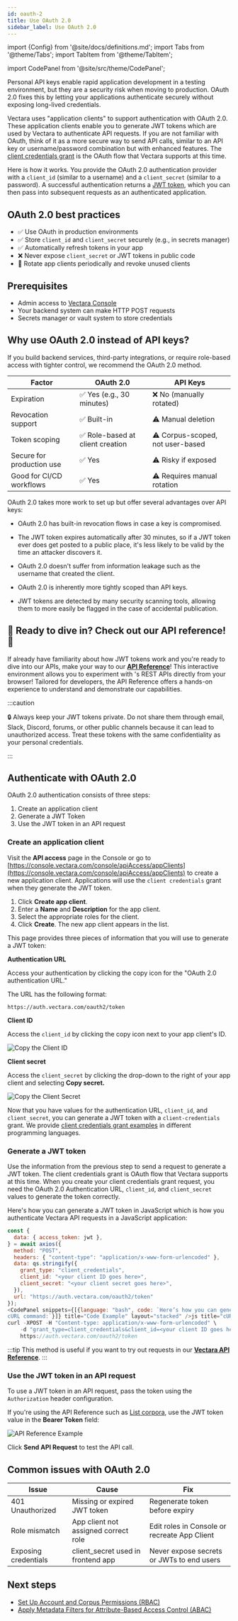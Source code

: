 ```yaml
---
id: oauth-2
title: Use OAuth 2.0
sidebar_label: Use OAuth 2.0
---
```


import {Config} from '@site/docs/definitions.md';
import Tabs from '@theme/Tabs';
import TabItem from '@theme/TabItem';

import CodePanel from '@site/src/theme/CodePanel';


Personal API keys enable rapid application development in a testing 
environment, but they are a security risk when moving to production. OAuth 2.0 
fixes this by letting your applications authenticate securely without exposing 
long-lived credentials.

Vectara uses "application clients" to support authentication with OAuth 2.0.
These application clients enable you to generate JWT tokens which are used by
Vectara to authenticate API requests. If you are not familiar with OAuth,
think of it as a more secure way to send API calls, similar to
an API key or username/password combination but with enhanced features. The
[client credentials grant](https://oauth.net/2/grant-types/client-credentials/) is the OAuth flow that Vectara supports at this time.

Here is how it works. You provide the OAuth 2.0 authentication provider with a
`client_id` (similar to a username) and a `client_secret` (similar to a
password). A successful authentication returns a [JWT token](https://jwt.io/), which
you can then pass into subsequent requests as an authenticated application.

## OAuth 2.0 best practices

- ✅ Use OAuth in production environments
- ✅ Store `client_id` and `client_secret` securely (e.g., in secrets manager)
- ✅ Automatically refresh tokens in your app
- ❌ Never expose `client_secret` or JWT tokens in public code
- 🔄 Rotate app clients periodically and revoke unused clients

## Prerequisites

- Admin access to [Vectara Console](https://console.vectara.com/)
- Your backend system can make HTTP POST requests
- Secrets manager or vault system to store credentials

## Why use OAuth 2.0 instead of API keys?

If you build backend services, third-party integrations, or require role-based 
access with tighter control, we recommend the OAuth 2.0 method.

| **Factor**                 | **OAuth 2.0**                              | **API Keys**                             |
|----------------------------|--------------------------------------------|------------------------------------------|
| Expiration                 | ✅ Yes (e.g., 30 minutes)                  | ❌ No (manually rotated)                  |
| Revocation support         | ✅ Built-in                                | ⚠️ Manual deletion                        |
| Token scoping              | ✅ Role-based at client creation           | ⚠️ Corpus-scoped, not user-based         |
| Secure for production use  | ✅ Yes                                     | ⚠️ Risky if exposed                      |
| Good for CI/CD workflows   | ✅ Yes                                     | ⚠️ Requires manual rotation              |

OAuth 2.0 takes more work to set up but offer several advantages over API keys:

- OAuth 2.0 has built-in revocation flows in case a key is compromised.

- The JWT token expires automatically after 30 minutes, so if a JWT token ever
  does get posted to a public place, it's less likely to be valid by the
  time an attacker discovers it.

- OAuth 2.0 doesn't suffer from information leakage such as the username
  that created the client.
- OAuth 2.0 is inherently more tightly scoped than API keys.
- JWT tokens are detected by many security scanning tools, allowing them to
  more easily be flagged in the case of accidental publication.

## :star2: Ready to dive in? Check out our API reference! :star2:

If already have familiarity about how JWT tokens work and you're ready to dive
into our APIs, make your way to our [**API Reference**](/docs/rest-api/vectara-rest-api-v-2)!
This interactive environment allows you to experiment with <Config v="names.product"/>'s REST
APIs directly from your browser! Tailored for developers, the API Reference
offers a hands-on experience to understand and demonstrate our capabilities.

:::caution

:lock: Always keep your JWT tokens private. Do not share them through email,
Slack, Discord, forums, or other public channels because it can lead to
unauthorized access. Treat these tokens with the same confidentiality as your
personal credentials.

:::

## Authenticate with OAuth 2.0

OAuth 2.0 authentication consists of three steps:

1. Create an application client
2. Generate a JWT Token
3. Use the JWT token in an API request

### Create an application client

Visit the **API access** page in the Console or go
to [https://console.vectara.com/console/apiAccess/appClients](https://console.vectara.com/console/apiAccess/appClients) to
create a new application client. Applications will use the
`client credentials` grant when they generate the JWT token.

1. Click **Create app client**.
2. Enter a **Name** and **Description** for the app client.
3. Select the appropriate roles for the client.
4. Click **Create**.
   The new app client appears in the list.

This page provides three pieces of information that you will use to generate a
JWT token:

**Authentication URL**

Access your authentication by clicking the copy icon for the "OAuth 2.0 authentication URL."

The URL has the following format:

`https://auth.vectara.com/oauth2/token`

**Client ID**

Access the `client_id` by clicking the copy icon next to your app client's ID.

![Copy the Client ID](/img/copy_client_id.png)

**Client secret**

Access the `client_secret` by clicking the drop-down to the right of your app client and selecting **Copy secret.**

![Copy the Client Secret](/img/copy_client_secret.png)

Now that you have values for the authentication URL, `client_id`, and `client_secret`,
you can generate a JWT token with a `client-credentials` grant. We provide [client
credentials grant examples](/docs/getting-started-samples/JWTFetcher.cs) in different
programming languages.

### Generate a JWT token

Use the information from the previous step to send a request to generate a JWT
token. The client credentials grant is OAuth flow that Vectara supports at
this time. When you create your client credentials grant request, you need
the OAuth 2.0 Authentication URL, `client_id`, and `client_secret` values to
generate the token correctly.

Here's how you can generate a JWT token in JavaScript which is how you
authenticate Vectara API requests in a JavaScript application:

```js title="JavaScript Example"
const {
  data: { access_token: jwt },
} = await axios({
  method: "POST",
  headers: { "content-type": "application/x-www-form-urlencoded" },
  data: qs.stringify({
    grant_type: "client_credentials",
    client_id: "<your client ID goes here>",
    client_secret: "<your client secret goes here>",
  }),
  url: "https://auth.vectara.com/oauth2/token"
});
<CodePanel snippets={[{language: "bash", code: `Here’s how you can generate a JWT token from the command line with a
cURL command:`}]} title="Code Example" layout="stacked" />js title="cURL Example"
curl -XPOST -H "Content-type: application/x-www-form-urlencoded" \
    -d "grant_type=client_credentials&client_id=<your client ID goes here>&client_secret=<your client secret goes here>" \
    https://auth.vectara.com/oauth2/token
```

:::tip
This method is useful if you want to try out requests in
our [**Vectara API Reference**](/docs/rest-api/vectara-rest-api-v-2).
:::

### Use the JWT token in an API request

To use a JWT token in an API request, pass the token using the `Authorization`
header configuration.

If you're using the API Reference such as [List corpora](/docs/rest-api/list-corpora),
use the JWT token value in the **Bearer Token** field:

![API Reference Example](/img/api_playground_listcorpora.png)

Click **Send API Request** to test the API call.

## Common issues with OAuth 2.0

| **Issue**                  | **Cause**                                | **Fix**                                           |
|----------------------------|-------------------------------------------|----------------------------------------------------|
| 401 Unauthorized           | Missing or expired JWT token              | Regenerate token before expiry                    |
| Role mismatch              | App client not assigned correct role      | Edit roles in Console or recreate App Client       |
| Exposing credentials       | client_secret used in frontend app       | Never expose secrets or JWTs to end users         |

## Next steps

- [Set Up Account and Corpus Permissions (RBAC)](/docs/learn/authentication/role-based-access-control)
- [Apply Metadata Filters for Attribute-Based Access Control (ABAC)](/docs/learn/authentication/attribute-based-access-control)
